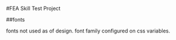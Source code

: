 #FEA Skill Test Project

##fonts

fonts not used as of design. font family configured on css variables.
